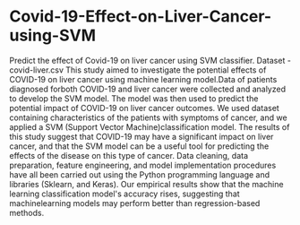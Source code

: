 # Covid-19-Effect-on-Liver-Cancer-using-SVM
Predict the effect of Covid-19 on liver cancer using SVM classifier. Dataset - covid-liver.csv
This study aimed to investigate the potential effects of COVID-19 on liver cancer using machine learning model.Data of patients diagnosed forboth COVID-19 and liver cancer were collected and  analyzed  to  develop  the  SVM  model.  The  model  was  then  used  to  predict  the  potential impact of COVID-19 on liver cancer outcomes. We used dataset containing characteristics of the patients   with   symptoms   of   cancer,   and   we   applied   a SVM   (Support   Vector   Machine)classification  model.   The  results  of  this  study  suggest  that  COVID-19  may  have  a  significant impact on liver cancer, and that the SVM model can be a useful tool for predicting the effects of the  disease  on  this  type  of  cancer. Data  cleaning,  data  preparation,  feature  engineering,  and model  implementation  procedures  have  all  been  carried  out  using  the  Python  programming language and libraries (Sklearn, and Keras). Our empirical results show that the machine learning classification  model's  accuracy  rises,  suggesting  that machinelearning  models  may  perform better than regression-based methods.
